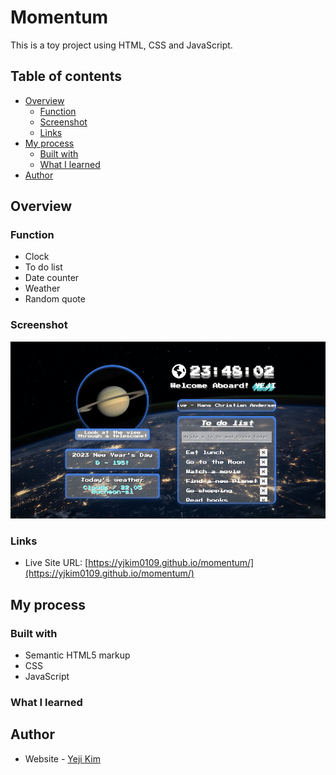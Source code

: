# Momentum

This is a toy project using HTML, CSS and JavaScript.

## Table of contents

- [Overview](#overview)
  - [Function](#function)
  - [Screenshot](#screenshot)
  - [Links](#links)
- [My process](#my-process)
  - [Built with](#built-with)
  - [What I learned](#what-i-learned)
- [Author](#author)

## Overview

### Function

- Clock
- To do list
- Date counter
- Weather
- Random quote

### Screenshot

![](/imgs/screenshot.png)

### Links

- Live Site URL: [https://yjkim0109.github.io/momentum/](https://yjkim0109.github.io/momentum/)

## My process

### Built with

- Semantic HTML5 markup
- CSS
- JavaScript

### What I learned

## Author

- Website - [Yeji Kim](https://github.com/yjkim0109)
